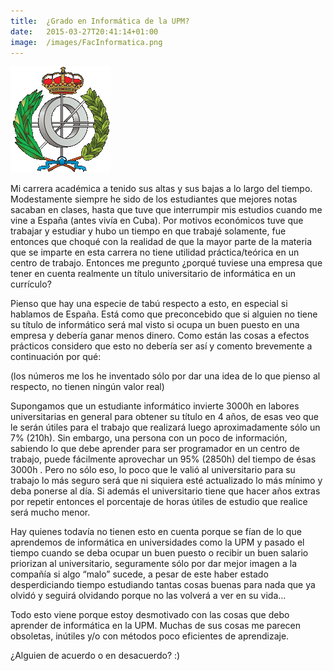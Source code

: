 ```yaml
---
title:  ¿Grado en Informática de la UPM?
date:   2015-03-27T20:41:14+01:00
image:  /images/FacInformatica.png
---
```

![gReader logo](FacInformatica.png)

Mi carrera académica a tenido sus altas y sus bajas a lo largo del tiempo. Modestamente siempre he sido de los estudiantes que mejores notas sacaban en clases, hasta que tuve que interrumpir mis estudios cuando me vine a España (antes vivía en Cuba). Por motivos económicos tuve que trabajar y estudiar y hubo un tiempo en que trabajé solamente, fue entonces que choqué con la realidad de que la mayor parte de la materia que se imparte en esta carrera no tiene utilidad práctica/teórica en un centro de trabajo. Entonces me pregunto ¿porqué tuviese una empresa que tener en cuenta realmente un título universitario de informática en un currículo?

Pienso que hay una especie de tabú respecto a esto, en especial si hablamos de España. Está como que preconcebido que si alguien no tiene su título de informático será mal visto si ocupa un buen puesto en una empresa y debería ganar menos dinero. Como están las cosas a efectos prácticos considero que esto no debería ser así y comento brevemente a continuación por qué:

(los números me los he inventado sólo por dar una idea de lo que pienso al respecto, no tienen ningún valor real)

Supongamos que un estudiante informático invierte 3000h en labores universitarias en general para obtener su título en 4 años, de esas veo que le serán útiles para el trabajo que realizará luego aproximadamente sólo un 7% (210h). Sin embargo, una persona con un poco de información, sabiendo lo que debe aprender para ser programador en un centro de trabajo, puede fácilmente aprovechar un 95% (2850h) del tiempo de ésas 3000h . Pero no sólo eso, lo poco que le valió al universitario para su trabajo lo más seguro será que ni siquiera esté actualizado lo más mínimo y deba ponerse al día. Si además el universitario tiene que hacer años extras por repetir entonces el porcentaje de horas útiles de estudio que realice será mucho menor.

Hay quienes todavía no tienen esto en cuenta porque se fían de lo que aprendemos de informática en universidades como la UPM y pasado el tiempo cuando se deba ocupar un buen puesto o recibir un buen salario priorizan al universitario, seguramente sólo por dar mejor imagen a la compañía si algo “malo” sucede, a pesar de este haber estado desperdiciando tiempo estudiando tantas cosas buenas para nada que ya olvidó y seguirá olvidando porque no las volverá a ver en su vida…

Todo esto viene porque estoy desmotivado con las cosas que debo aprender de informática en la UPM. Muchas de sus cosas me parecen obsoletas, inútiles y/o con métodos poco eficientes de aprendizaje.

¿Alguien de acuerdo o en desacuerdo? :)